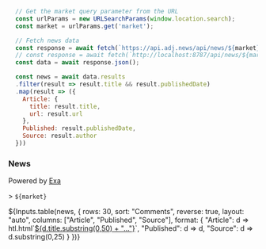 ```js
  // Get the market query parameter from the URL
  const urlParams = new URLSearchParams(window.location.search);
  const market = urlParams.get('market');
```

```js
  // Fetch news data
  const response = await fetch(`https://api.adj.news/api/news/${market}`);
  // const response = await fetch(`http://localhost:8787/api/news/${market}`);
  const data = await response.json();

  const news = await data.results
  .filter(result => result.title && result.publishedDate)
  .map(result => ({
    Article: {
      title: result.title,
      url: result.url
    },
    Published: result.publishedDate,
    Source: result.author
  }))
```

<div>
  <h3>News</h3>
  Powered by <a href="https://exa.ai" target="_blank" class="dotted">Exa</a>
  <p>> <code>${market}</code></p>
  <div>
      ${Inputs.table(news, {
      rows: 30, 
      sort: "Comments", 
      reverse: true,
      layout: "auto",
      columns: ["Article", "Published", "Source"],
      format: {
        "Article": d => htl.html`<a href="${d.url}" target="_blank">${d.title.substring(0,50) + "..."}</a>`,
        "Published": d => d,
        "Source": d => d.substring(0,25)
      }
    })}
  </div>
</div>